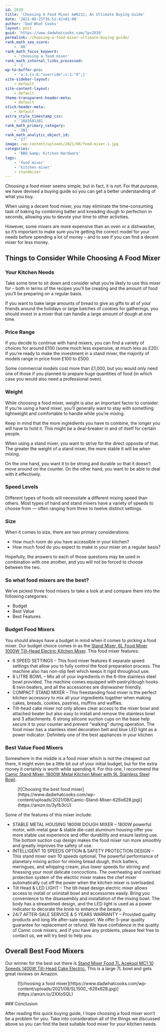 ```yaml
---
id: 2839
title: 'Choosing A Food Mixer &#8211; An Ultimate Buying Guide'
date: '2021-08-25T16:52:42+01:00'
author: 'Dad What Cooks'
layout: post
guid: 'https://www.dadwhatcooks.com/?p=2839'
permalink: /choosing-a-food-mixer-ultimate-buying-guide/
rank_math_seo_score:
    - '80'
rank_math_focus_keyword:
    - 'choosing a food mixer'
rank_math_internal_links_processed:
    - '1'
wp-to-buffer-pro:
    - 'a:1:{s:8:"override";s:1:"0";}'
site-sidebar-layout:
    - default
site-content-layout:
    - default
theme-transparent-header-meta:
    - default
stick-header-meta:
    - default
astra_style_timestamp_css:
    - '1683581381'
rank_math_primary_category:
    - '301'
rank_math_analytic_object_id:
    - '27'
image: /wp-content/uploads/2021/08/food-mixer-1.jpg
categories:
    - 'BBQ &amp; Kitchen Hardware'
tags:
    - 'food mixer'
    - 'kitchen mixer'
    - standmixer
---
```


Choosing a food mixer seems simple, but in fact, it is not. For that purpose, we have devised a buying guide so you can get a better understanding of what you buy.

When using a decent food mixer, you may eliminate the time-consuming task of baking by combining batter and kneading dough to perfection in seconds, allowing you to devote your time to other activities.

However, some mixers are more expensive than an oven or a dishwasher, so it’s important to make sure you’re getting the correct model for your needs before spending a lot of money – and to see if you can find a decent mixer for less money.

## <a></a>Things to Consider While Choosing A Food Mixer

### <a></a>Your Kitchen Needs

Take some time to sit down and consider what you’re likely to use this mixer for – both in terms of the recipes you’ll be creating and the amount of food you’ll be preparing on a regular basis.

If you want to bake large amounts of bread to give as gifts to all of your friends around the holidays or large batches of cookies for gatherings, you should invest in a mixer that can handle a large amount of dough at one time.

### <a></a>Price Range

If you decide to continue with hand mixers, you can find a variety of choices for around £100 (some much less expensive, at much less as £20). If you’re ready to make the investment in a stand mixer, the majority of models range in price from £100 to £500.

Some commercial models cost more than £1,000, but you would only need one of those if you planned to prepare huge quantities of food (in which case you would also need a professional oven).

### <a></a>Weight

While choosing a food mixer, weight is also an important factor to consider. If you’re using a hand mixer, you’ll generally want to stay with something lightweight and comfortable to handle while you’re mixing.

Keep in mind that the more ingredients you have to combine, the longer you will have to hold it. This might be a deal-breaker in and of itself for certain people.

When using a stand mixer, you want to strive for the direct opposite of that. The greater the weight of a stand mixer, the more stable it will be when mixing.

On the one hand, you want it to be strong and durable so that it doesn’t move around on the counter. On the other hand, you want to be able to deal with it effectively.

### <a></a>Speed Levels

Different types of foods will necessitate a different mixing speed than others. Most types of hand and stand mixers have a variety of speeds to choose from — often ranging from three to twelve distinct settings.

### <a></a>Size

When it comes to size, there are two primary considerations:

- How much room do you have accessible in your kitchen?
- How much food do you expect to make in your mixer on a regular basis?

Hopefully, the answers to each of those questions may be used in combination with one another, and you will not be forced to choose between the two.

### So what food mixers are the best?

We’ve picked three food mixers to take a look at and compare them into the following categories:

- Budget
- Best Value
- Best Features

### Budget Food Mixers

You should always have a budget in mind when it comes to picking a food mixer. Our budget choice comes in as the [Stand Mixer, 6L Food Mixer 1000W Tilt-Head Electric Kitchen Mixer](https://amzn.to/3D6cQ7K). This food mixer features:

- 6 SPEED SETTINGS – This food mixer features 6 separate speed settings that allow you to fully control the food preparation process. The machine also has non-slip feet which keeps it rigid throughout use.
- 6 LITRE BOWL – Mix all of your ingredients in the 6-litre stainless steel bowl provided. The machine comes equipped with pastry/dough hooks &amp; twin beaters, and all the accessories are dishwasher friendly.
- COMPACT STAND MIXER – This freestanding food mixer is the perfect kitchen accessory to mix all your ingredients together when making cakes, breads, cookies, pastries, muffins and waffles.
- Tilt-head cake mixer not only allows clear access to the mixer bowl and attached beater but also easy to install and remove the stainless bowl and 3 attachments. 6 strong silicone suction cups on the base help secure it to your counter and prevent “walking” during operation. The food mixer has a stainless steel decoration belt and blue LED light as a power indicator. Definitely one of the best appliances in your kitchen

### Best Value Food Mixers

Somewhere in the middle is a food mixer which is not the cheapest out there, it might even be a little bit out of your initial budget, but for the extra money it certainly is worth while spending it. For this one, I recommend the [Camic Stand Mixer, 1800W Metal Kitchen Mixer with 9L Stainless Steel Bowl](https://amzn.to/3yfb3cU).

<figure class="wp-block-image size-large">[![Choosing the best food mixer](https://www.dadwhatcooks.com/wp-content/uploads/2021/08/Camic-Stand-Mixer-626x628.jpg)](https://amzn.to/3yfb3cU)</figure>Some of the features of this mixer include:

- STABLE METAL HOUSING 1800W DOUGH MIXER – 1800W powerful motor, with metal gear &amp; stable die-cast aluminum housing offer you more stable use experience and offer durability and ensure lasting use. The bottom suction cup design makes the food mixer run more smoothly and greatly improves the safety of use.
- INTELLIGENT 10 SPEEDS OPTION &amp; SAFETY PROTECTION DESIGN – This stand mixer own 10 speeds optional, The powerful performance of planetary mixing action for mixing bread dough, thick batters, meringues, and whipping cream, plus lower speeds for stirring and finessing your most delicate concoctions. The overheating and overload protection system of the electric mixer makes the chef mixer automatically cut off the power when the kitchen mixer is overloaded.
- Tilt Head &amp; LED LIGHT – The tilt-head design electric mixer allows access to install or uninstall bowl and accessories easily. Bring you convenience to the disassembly and installation of the mixing bowl. The body has a streamlined design, and the LED light is used as a power indicator to decorate the knob to enhance the beauty.
- 24/7 AFTER-SALE SERVICE &amp; 5 YEARS WARRANTY – Provided quality products and long life after-sale support. We offer 5-year quality guarantee for replacement or refund. We have confidence in the quality of Camic cook mixers, and if you have any problems, please feel free to contact us, we will try best to help you.

## Overall Best Food Mixers

Our winner for the best out there is [Stand Mixer Food 7L Acekool MC1 10 Speeds 1400W Tilt-Head Cake Electric.](https://amzn.to/3y4IXRl) This is a large 7L bowl and gets great reviews on Amazon.

<figure class="wp-block-image size-large">[![choosing a food mixer](https://www.dadwhatcooks.com/wp-content/uploads/2021/08/SL1500_-626x628.jpg)](https://amzn.to/2XXoSQL)</figure>### Conclusion

After reading this quick buying guide, I hope choosing a food mixer won’t be a problem for you. Take into consideration all of the things we discussed above so you can find the best suitable food mixer for your kitchen needs.